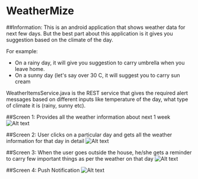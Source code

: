 # WeatherMize

##Information:
This is an android application that shows weather data for next few days. But the best part about this application is it gives you suggestion based on the climate of the day.

For example: 
- On a rainy day, it will give you suggestion to carry umbrella when you leave home.
- On a sunny day (let's say over 30 C, it will suggest you to carry sun cream

WeatherItemsService.java is the REST service that gives the required alert messages based on different inputs like temperature of the day, what type of climate it is (rainy, sunny etc).

##Screen 1: 
Provides all the weather information about next 1 week
![Alt text](https://github.com/vishalshubham/Weathermize/blob/master/screenshots/1.jpg "Optional title")

##Screen 2: 
User clicks on a particular day and gets all the weather information for that day in detail
![Alt text](https://github.com/vishalshubham/Weathermize/blob/master/screenshots/2.jpg "Optional title")

##Screen 3: 
When the user goes outside the house, he/she gets a reminder to carry few important things as per the weather on that day
![Alt text](https://github.com/vishalshubham/Weathermize/blob/master/screenshots/3.jpg "Optional title")

##Screen 4: 
Push Notification
![Alt text](https://github.com/vishalshubham/Weathermize/blob/master/screenshots/4.jpg "Optional title")